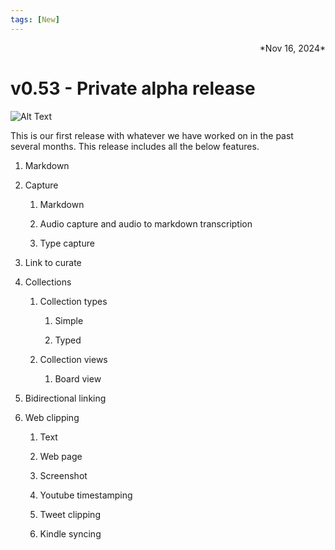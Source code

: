 ```yaml
---
tags: [New]
---
```

<div align="right">*Nov 16, 2024*</div>

# v0.53 - Private alpha release

![Alt Text](https://cdn.21n.org/memotron/changelog/cover-v0.53-1.webp)

This is our first release with whatever we have worked on in the past several months. This release includes all the below features.

1. Markdown

2. Capture

    1. Markdown

    2. Audio capture and audio to markdown transcription

    3. Type capture

3. Link to curate

4. Collections

    1. Collection types

        1. Simple

        2. Typed

    2. Collection views

        1. Board view

5. Bidirectional linking

6. Web clipping

    1. Text

    2. Web page

    3. Screenshot

    4. Youtube timestamping

    5. Tweet clipping

    6. Kindle syncing